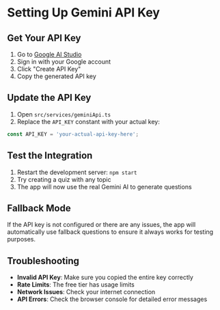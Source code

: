 # Setting Up Gemini API Key

## Get Your API Key

1. Go to [Google AI Studio](https://makersuite.google.com/app/apikey)
2. Sign in with your Google account
3. Click "Create API Key"
4. Copy the generated API key

## Update the API Key

1. Open `src/services/geminiApi.ts`
2. Replace the `API_KEY` constant with your actual key:

```typescript
const API_KEY = 'your-actual-api-key-here';
```

## Test the Integration

1. Restart the development server: `npm start`
2. Try creating a quiz with any topic
3. The app will now use the real Gemini AI to generate questions

## Fallback Mode

If the API key is not configured or there are any issues, the app will automatically use fallback questions to ensure it always works for testing purposes.

## Troubleshooting

- **Invalid API Key**: Make sure you copied the entire key correctly
- **Rate Limits**: The free tier has usage limits
- **Network Issues**: Check your internet connection
- **API Errors**: Check the browser console for detailed error messages 